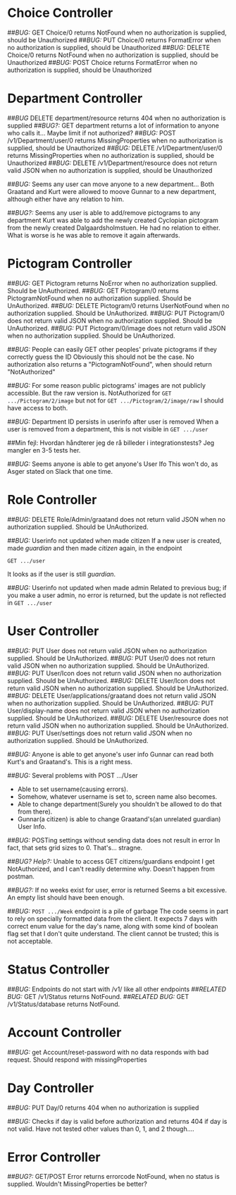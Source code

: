 Choice Controller
=====================
##*BUG:* GET Choice/0 returns NotFound when no authorization is supplied, should be Unauthorized 
##*BUG:* PUT Choice/0 returns FormatError when no authorization is supplied, should be Unauthorized 
##*BUG:* DELETE Choice/0 returns NotFound when no authorization is supplied, should be Unauthorized 
##*BUG:* POST Choice returns FormatError when no authorization is supplied, should be Unauthorized 


Department Controller
=====================

##*BUG* DELETE department/resource returns 404 when no authorization is supplied
##*BUG?:* GET department returns a lot of information to anyone who calls it... Maybe limit if not authorized?
##*BUG:* POST /v1/Department/user/0 returns MissingProperties when no authorization is supplied, should be Unauthorized 
##*BUG:* DELETE /v1/Department/user/0 returns MissingProperties when no authorization is supplied, should be Unauthorized 
##*BUG:* DELETE /v1/Department/resource does not return valid JSON when no authorization is supplied, should be Unauthorized 


##*BUG:* Seems any user can move anyone to a new department...
Both Graatand and Kurt were allowed to moove Gunnar to a new department, although either have any relation to him.

##*BUG?:* Seems any user is able to add/remove pictograms to any department
Kurt was able to add the newly created Cyclopian pictogram from the newly created Dalgaardsholmstuen.
He had no relation to either.
What is worse is he was able to remove it again afterwards.


Pictogram Controller
====================

##*BUG:* GET Pictogram returns NoError when no authorization supplied. Should be UnAuthorized. 
##*BUG:* GET Pictogram/0 returns PictogramNotFound when no authorization supplied. Should be UnAuthorized. 
##*BUG:* DELETE Pictogram/0 returns UserNotFound when no authorization supplied. Should be UnAuthorized. 
##*BUG:* PUT Pictogram/0 does not return valid JSON when no authorization supplied. Should be UnAuthorized.
##*BUG:* PUT Pictogram/0/image does not return valid JSON when no authorization supplied. Should be UnAuthorized.

##*BUG:* People can easily GET other peoples' private pictograms if they correctly guess the ID
Obviously this should not be the case.
No authorization also returns a "PictogramNotFound", when should return "NotAuthorized"

##*BUG:* For some reason public pictograms' images are not publicly accessible. But the raw version is.
NotAuthorized for `GET .../Pictogram/2/image` but not for `GET .../Pictogram/2/image/raw`
I should have access to both.

##*BUG:* Department ID persists in userinfo after user is removed
When a user is removed from a department, this is not visible in `GET .../user`

##Min fejl: Hvordan håndterer jeg de rå billeder i integrationstests?
Jeg mangler en 3-5 tests her.

##*BUG:* Seems anyone is able to get anyone's User Ifo
This won't do, as Asger stated on Slack that one time.

Role Controller
===============

##*BUG:* DELETE Role/Admin/graatand does not return valid JSON when no authorization supplied. Should be UnAuthorized.

##*BUG:* Userinfo not updated when made citizen
If a new user is created, made *guardian* and then made *citizen* again, in the endpoint

`GET .../user`

It looks as if the user is still *guardian*.

##*BUG:* Userinfo not updated when made admin
Related to previous bug; if you make a user admin, no error is returned, but the update is not reflected in  `GET .../user`

User Controller
===============

##*BUG:* PUT User does not return valid JSON when no authorization supplied. Should be UnAuthorized.
##*BUG:* PUT User/0 does not return valid JSON when no authorization supplied. Should be UnAuthorized.
##*BUG:* PUT User/Icon does not return valid JSON when no authorization supplied. Should be UnAuthorized.
##*BUG:* DELETE User/Icon does not return valid JSON when no authorization supplied. Should be UnAuthorized.
##*BUG:* DELETE User/applications/graatand does not return valid JSON when no authorization supplied. Should be UnAuthorized.
##*BUG:* PUT User/display-name does not return valid JSON when no authorization supplied. Should be UnAuthorized.
##*BUG:* DELETE User/resource does not return valid JSON when no authorization supplied. Should be UnAuthorized.
##*BUG:* PUT User/settings does not return valid JSON when no authorization supplied. Should be UnAuthorized.

##*BUG:* Anyone is able to get anyone's user info
Gunnar can read both Kurt's and Graatand's. This is a right mess.

##*BUG:* Several problems with POST .../User
 - Able to set username(causing errors).
 - Somehow, whatever username is set to, screen name also becomes.
 - Able to change department(Surely you shouldn't be allowed to do that from there).
 - Gunnar(a citizen) is able to change Graatand's(an unrelated guardian) User Info.

##*BUG:* POSTing settings without sending data does not result in error
In fact, that sets grid sizes to 0. That's... stragne.

##*BUG? Help?:* Unable to access GET citizens/guardians endpoint
I get NotAuthorized, and I can't readily determine why. Doesn't happen from postman.

##*BUG?:* If no weeks exist for user, error is returned
Seems a bit excessive. An empty list should have been enough.

##*BUG:* `POST .../Week` endpoint is a pile of garbage
The code seems in part to rely on specially formatted data from the client.
It expects 7 days with correct enum value for the day's name, along with some kind of boolean flag set that I don't quite understand.
The client cannot be trusted; this is not acceptable.

Status Controller
===============

##*BUG:* Endpoints do not start with /v1/ like all other endpoints
##*RELATED BUG:* GET /v1/Status returns NotFound.
##*RELATED BUG:* GET /v1/Status/database returns NotFound.

Account Controller
===============

##*BUG:* get Account/reset-password with no data responds with bad request. Should respond with missingProperties


Day Controller
===============

##*BUG:* PUT Day/0 returns 404 when no authorization is supplied

##*BUG:* Checks if day is valid before authorization and returns 404 if day is not valid. Have not tested other values than 0, 1, and 2 though....


Error Controller
===============

##*BUG?:* GET/POST Error returns errorcode NotFound, when no status is supplied. Wouldn't MissingProperties be better?


